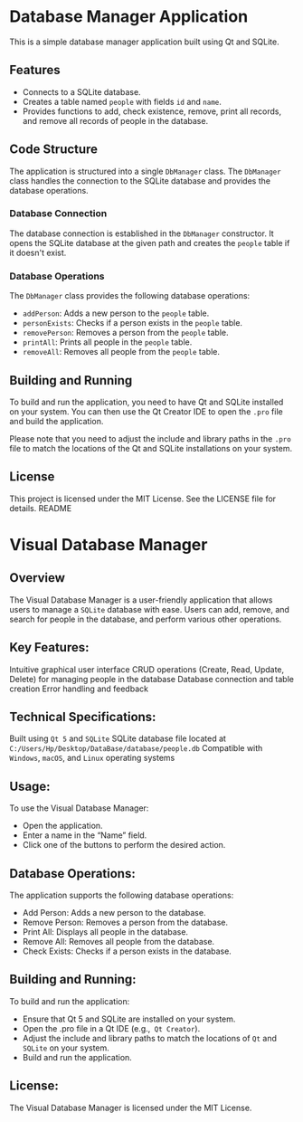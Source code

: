 # Database Manager Application

This is a simple database manager application built using Qt and SQLite.

## Features

- Connects to a SQLite database.
- Creates a table named `people` with fields `id` and `name`.
- Provides functions to add, check existence, remove, print all records, and remove all records of people in the database.

## Code Structure

The application is structured into a single `DbManager` class. The `DbManager` class handles the connection to the SQLite database and provides the database operations.

### Database Connection

The database connection is established in the `DbManager` constructor. It opens the SQLite database at the given path and creates the `people` table if it doesn't exist.

### Database Operations

The `DbManager` class provides the following database operations:

- `addPerson`: Adds a new person to the `people` table.
- `personExists`: Checks if a person exists in the `people` table.
- `removePerson`: Removes a person from the `people` table.
- `printAll`: Prints all people in the `people` table.
- `removeAll`: Removes all people from the `people` table.

## Building and Running

To build and run the application, you need to have Qt and SQLite installed on your system. You can then use the Qt Creator IDE to open the `.pro` file and build the application.

Please note that you need to adjust the include and library paths in the `.pro` file to match the locations of the Qt and SQLite installations on your system.

## License

This project is licensed under the MIT License. See the LICENSE file for details.
README

# Visual Database Manager

## Overview

The Visual Database Manager is a user-friendly application that allows users to manage a `SQLite` database with ease. Users can add, remove, and search for people in the database, and perform various other operations.

## Key Features:

Intuitive graphical user interface
CRUD operations (Create, Read, Update, Delete) for managing people in the database
Database connection and table creation
Error handling and feedback
## Technical Specifications:

Built using `Qt 5` and `SQLite`
SQLite database file located at `C:/Users/Hp/Desktop/DataBase/database/people.db`
Compatible with `Windows`, `macOS`, and `Linux` operating systems
## Usage:

To use the Visual Database Manager:

- Open the application.
- Enter a name in the “Name” field.
- Click one of the buttons to perform the desired action.
## Database Operations:

The application supports the following database operations:

- Add Person: Adds a new person to the database.
- Remove Person: Removes a person from the database.
- Print All: Displays all people in the database.
- Remove All: Removes all people from the database.
- Check Exists: Checks if a person exists in the database.
## Building and Running:

To build and run the application:

- Ensure that Qt 5 and SQLite are installed on your system.
- Open the .pro file in a Qt IDE (e.g.,` Qt Creator`).
- Adjust the include and library paths to match the locations of `Qt` and `SQLite` on your system.
- Build and run the application.
## License:

The Visual Database Manager is licensed under the MIT License.
